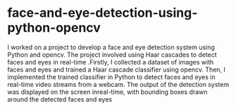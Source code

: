 # face-and-eye-detection-using-python-opencv
I worked on a project to develop a face and eye detection system using Python and opencv. The project involved using Haar cascades to detect faces and eyes in real-time .Firstly, I collected a dataset of images with faces and eyes and trained a Haar cascade classifier using opencv. Then, I implemented the trained classifier in Python to detect faces and eyes in real-time video streams from a webcam. The output of the detection system was displayed on the screen inreal-time, with bounding boxes drawn around the detected faces and 
eyes
